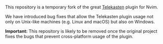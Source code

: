This repository is a temporary fork of the great [Telekasten](https://github.com/renerocksai/telekasten.nvim) plugin for Nvim.

We have introduced bug fixes that allow the Telekasten plugin usage not only on Unix-like machines (e.g. Linux and macOS) but also on Windows.

**Important:** This repository is likely to be removed once the original project fixes the bugs that prevent cross-platform usage of the plugin.
